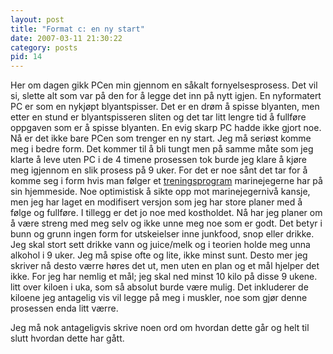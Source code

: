 ```yaml
---
layout: post
title: "Format c: en ny start"
date: 2007-03-11 21:30:22
category: posts
pid: 14
---
```

Her om dagen gikk PCen min gjennom en såkalt fornyelsesprosess. Det vil si, slette alt som var på den for å legge det inn på nytt igjen. En nyformatert PC er som en nykjøpt blyantspisser. Det er en drøm å spisse blyanten, men etter en stund er blyantspisseren sliten og det tar litt lengre tid å fullføre oppgaven som er å spisse blyanten. En evig skarp PC hadde ikke gjort noe. Nå er det ikke bare PCen som trenger en ny start. Jeg må seriøst komme meg i bedre form. Det kommer til å bli tungt men på samme måte som jeg klarte å leve uten PC i de 4 timene prosessen tok burde jeg klare å kjøre meg igjennom en slik prosess på 9 uker. For det er noe sånt det tar for å komme seg i form hvis man følger et [treningsprogram][1] marinejegerne har på sin hjemmeside. Noe optimistisk å sikte opp mot marinejegernivå kansje, men jeg har laget en modifisert versjon som jeg har store planer med å følge og fullføre. I tillegg er det jo noe med kostholdet. Nå har jeg planer om å være streng med meg selv og ikke unne meg noe som er godt. Det betyr i bunn og grunn ingen form for utskeielser inne junkfood, snop eller drikke. Jeg skal stort sett drikke vann og juice/melk og i teorien holde meg unna alkohol i 9 uker. Jeg må spise ofte og lite, ikke minst sunt. Desto mer jeg skriver nå desto værre høres det ut, men uten en plan og et mål hjelper det ikke. For jeg har nemlig et mål; jeg skal ned minst 10 kilo på disse 9 ukene. litt over kiloen i uka, som så absolut burde være mulig. Det inkluderer de kiloene jeg antagelig vis vil legge på meg i muskler, noe som gjør denne prosessen enda litt værre. 

Jeg må nok antageligvis skrive noen ord om hvordan dette går og helt til slutt hvordan dette har gått.

 [1]: http://www.mil.no/sjo/keskdr/kyststrid/mjk/start/marinejeger/mj_forberedelser/tp/